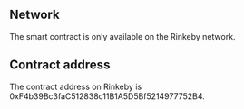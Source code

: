 ## Network
The smart contract is only available on the Rinkeby network.

## Contract address
The contract address on Rinkeby is 0xF4b39Bc3faC512838c11B1A5D5Bf5214977752B4.